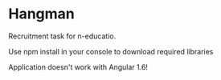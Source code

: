 # Hangman
Recruitment task for n-educatio. 

Use npm install in your console to download required libraries

Application doesn't work with Angular 1.6!
